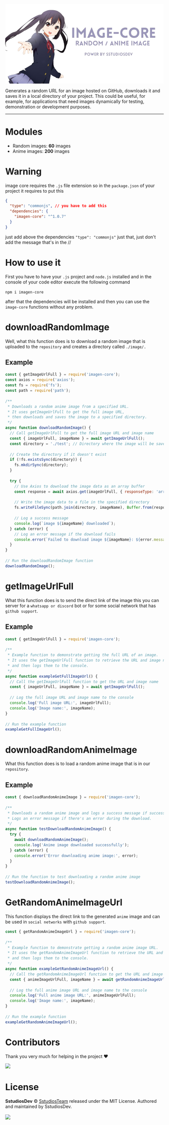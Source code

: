 <img align=center src="https://raw.githubusercontent.com/Sstudios-Dev/image-core/master/.github/assets/banner.png">

Generates a random URL for an image hosted on GitHub, downloads it and saves it in a local directory of your project. This could be useful, for example, for applications that need images dynamically for testing, demonstration or development purposes.

---

# Modules

- Random images: **60** images
- Anime images: **200** images

# Warning

image core requires the `.js` file extension so in the `package.json` of your project it requires to put this

```json
{
  "type": "commonjs", // you have to add this
  "dependencies": {
    "imagen-core": "^1.0.7"
  }
}
```
just add above the dependencies `"type": "commonjs"` just that, just don't add the message that's in the //

# How to use it

First you have to have your `.js` project and `node.js` installed and in the console of your code editor execute the following command

`npm i imagen-core`

after that the dependencies will be installed and then you can use the `image-core` functions without any problem.

# downloadRandomImage

Well, what this function does is to download a random image that is uploaded to the `repository` and creates a directory called `./image/.`

## Example

```js
const { getImageUrlFull } = require('imagen-core');
const axios = require('axios');
const fs = require('fs');
const path = require('path');

/**
 * Downloads a random anime image from a specified URL.
 * It uses getImageUrlFull to get the full image URL,
 * then downloads and saves the image to a specified directory.
 */
async function downloadRandomImage() {
  // Call getImageUrlFull to get the full image URL and image name
  const { imageUrlFull, imageName } = await getImageUrlFull();
  const directory = './test'; // Directory where the image will be saved

  // Create the directory if it doesn't exist
  if (!fs.existsSync(directory)) {
    fs.mkdirSync(directory);
  }

  try {
    // Use Axios to download the image data as an array buffer
    const response = await axios.get(imageUrlFull, { responseType: 'arraybuffer' });

    // Write the image data to a file in the specified directory
    fs.writeFileSync(path.join(directory, imageName), Buffer.from(response.data));
    
    // Log a success message
    console.log(`image ${imageName} downloaded`);
  } catch (error) {
    // Log an error message if the download fails
    console.error(`Failed to download image ${imageName}: ${error.message}`);
  }
}

// Run the downloadRandomImage function
downloadRandomImage();
```

# getImageUrlFull

What this function does is to send the direct link of the image this you can server for a `whatsapp or discord` bot or for some social network that has `github support`.

## Example

```js
const { getImageUrlFull } = require('imagen-core');

/**
 * Example function to demonstrate getting the full URL of an image.
 * It uses the getImageUrlFull function to retrieve the URL and image name,
 * and then logs them to the console.
 */
async function exampleGetFullImageUrl() {
  // Call the getImageUrlFull function to get the URL and image name
  const { imageUrlFull, imageName } = await getImageUrlFull();
  
  // Log the full image URL and image name to the console
  console.log('Full image URL:', imageUrlFull);
  console.log('Image name:', imageName);
}

// Run the example function
exampleGetFullImageUrl();
```
# downloadRandomAnimeImage

What this function does is to load a random anime image that is in our `repository`.

## Example

```js
const { downloadRandomAnimeImage } = require('imagen-core');

/**
 * Downloads a random anime image and logs a success message if successful.
 * Logs an error message if there's an error during the download.
 */
async function testDownloadRandomAnimeImage() {
  try {
    await downloadRandomAnimeImage();
    console.log('Anime image downloaded successfully');
  } catch (error) {
    console.error('Error downloading anime image:', error);
  }
}

// Run the function to test downloading a random anime image
testDownloadRandomAnimeImage();
```

# GetRandomAnimeImageUrl

This function displays the direct link to the generated `anime` image and can be used in `social networks` with `github support`.

```js
const { getRandomAnimeImageUrl } = require('imagen-core');

/**
 * Example function to demonstrate getting a random anime image URL.
 * It uses the getRandomAnimeImageUrl function to retrieve the URL and image name,
 * and then logs them to the console.
 */
async function exampleGetRandomAnimeImageUrl() {
  // Call the getRandomAnimeImageUrl function to get the URL and image name
  const { animeImageUrlFull, imageName } = await getRandomAnimeImageUrl();
  
  // Log the full anime image URL and image name to the console
  console.log('Full anime image URL:', animeImageUrlFull);
  console.log('Image name:', imageName);
}

// Run the example function
exampleGetRandomAnimeImageUrl();
```

# Contributors
Thank you very much for helping in the project ❤

<img src="https://contrib.rocks/image?repo=Sstudios-Dev/image-core">

# License

**SstudiosDev** © [SstudiosTeam](https://github.com/Sstudios-Dev) released under the MIT License.
Authored and maintained by SstudiosDev.
<br>
<br>
<img src="https://i0.wp.com/opensource.org/wp-content/uploads/2023/03/cropped-OSI-horizontal-large.png?fit=640%2C229&ssl=1">

